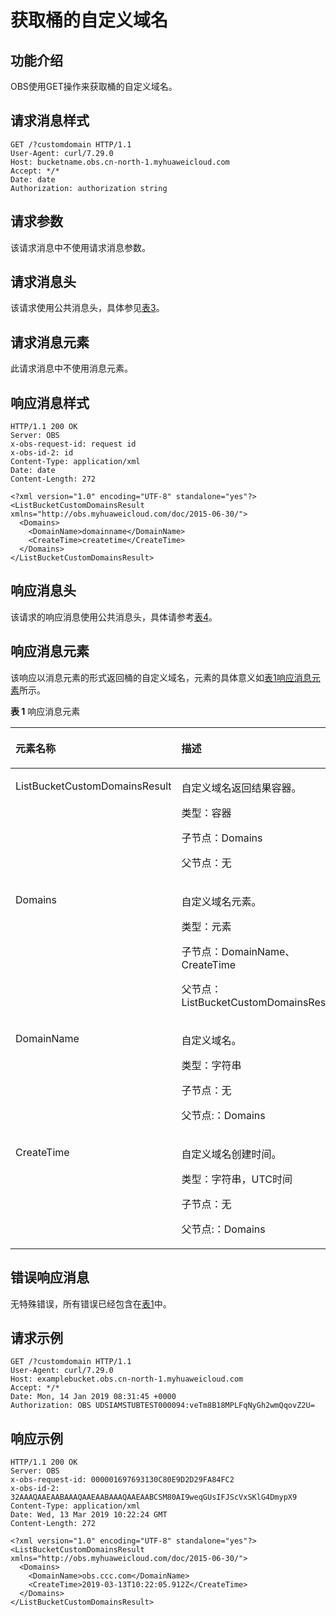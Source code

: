 # 获取桶的自定义域名<a name="ZH-CN_TOPIC_0150364583"></a>

## 功能介绍<a name="section92945567408"></a>

OBS使用GET操作来获取桶的自定义域名。

## 请求消息样式<a name="section12731421194111"></a>

```
GET /?customdomain HTTP/1.1
User-Agent: curl/7.29.0
Host: bucketname.obs.cn-north-1.myhuaweicloud.com 
Accept: */*
Date: date
Authorization: authorization string
```

## 请求参数<a name="section53752033164119"></a>

该请求消息中不使用请求消息参数。

## 请求消息头<a name="section15109557184116"></a>

该请求使用公共消息头，具体参见[表3](REST-API介绍.md#table25197309)。

## 请求消息元素<a name="section18453619174214"></a>

此请求消息中不使用消息元素。

## 响应消息样式<a name="section2937163034210"></a>

```
HTTP/1.1 200 OK
Server: OBS
x-obs-request-id: request id 
x-obs-id-2: id
Content-Type: application/xml
Date: date
Content-Length: 272

<?xml version="1.0" encoding="UTF-8" standalone="yes"?>
<ListBucketCustomDomainsResult xmlns="http://obs.myhuaweicloud.com/doc/2015-06-30/">
  <Domains>
    <DomainName>domainname</DomainName>
    <CreateTime>createtime</CreateTime>
  </Domains>
</ListBucketCustomDomainsResult>
```

## 响应消息头<a name="section1959554415424"></a>

该请求的响应消息使用公共消息头，具体请参考[表4](REST-API介绍.md#d0e686)。

## 响应消息元素<a name="section20439054114210"></a>

该响应以消息元素的形式返回桶的自定义域名，元素的具体意义如[表1响应消息元素](#d0e8370)所示。

**表 1**  响应消息元素

<a name="d0e8370"></a>
<table><thead align="left"><tr id="row7433603"><th class="cellrowborder" valign="top" width="39.39%" id="mcps1.2.3.1.1"><p id="p65251010"><a name="p65251010"></a><a name="p65251010"></a><strong id="b50388186"><a name="b50388186"></a><a name="b50388186"></a>元素名称</strong></p>
</th>
<th class="cellrowborder" valign="top" width="60.61%" id="mcps1.2.3.1.2"><p id="p54911228"><a name="p54911228"></a><a name="p54911228"></a><strong id="b24439010"><a name="b24439010"></a><a name="b24439010"></a>描述</strong></p>
</th>
</tr>
</thead>
<tbody><tr id="row33402770"><td class="cellrowborder" valign="top" width="39.39%" headers="mcps1.2.3.1.1 "><p id="p1178691844919"><a name="p1178691844919"></a><a name="p1178691844919"></a>ListBucketCustomDomainsResult</p>
</td>
<td class="cellrowborder" valign="top" width="60.61%" headers="mcps1.2.3.1.2 "><p id="p41737906"><a name="p41737906"></a><a name="p41737906"></a>自定义域名返回结果容器。</p>
<p id="p40096838"><a name="p40096838"></a><a name="p40096838"></a>类型：容器</p>
<p id="p25327227"><a name="p25327227"></a><a name="p25327227"></a>子节点：Domains</p>
<p id="p26618459"><a name="p26618459"></a><a name="p26618459"></a>父节点：无</p>
</td>
</tr>
<tr id="row32220038"><td class="cellrowborder" valign="top" width="39.39%" headers="mcps1.2.3.1.1 "><p id="p59686313"><a name="p59686313"></a><a name="p59686313"></a>Domains</p>
</td>
<td class="cellrowborder" valign="top" width="60.61%" headers="mcps1.2.3.1.2 "><p id="p2753164"><a name="p2753164"></a><a name="p2753164"></a>自定义域名元素。</p>
<p id="p24778477"><a name="p24778477"></a><a name="p24778477"></a>类型：元素</p>
<p id="p471612013534"><a name="p471612013534"></a><a name="p471612013534"></a>子节点：DomainName、CreateTime</p>
<p id="p1471632014532"><a name="p1471632014532"></a><a name="p1471632014532"></a>父节点：ListBucketCustomDomainsResult</p>
</td>
</tr>
<tr id="row20591764545"><td class="cellrowborder" valign="top" width="39.39%" headers="mcps1.2.3.1.1 "><p id="p65986115418"><a name="p65986115418"></a><a name="p65986115418"></a>DomainName</p>
</td>
<td class="cellrowborder" valign="top" width="60.61%" headers="mcps1.2.3.1.2 "><p id="p1135662819546"><a name="p1135662819546"></a><a name="p1135662819546"></a>自定义域名。</p>
<p id="p835692865410"><a name="p835692865410"></a><a name="p835692865410"></a>类型：字符串</p>
<p id="p9356182895417"><a name="p9356182895417"></a><a name="p9356182895417"></a>子节点：无</p>
<p id="p10356928175418"><a name="p10356928175418"></a><a name="p10356928175418"></a>父节点:：Domains</p>
</td>
</tr>
<tr id="row05952215547"><td class="cellrowborder" valign="top" width="39.39%" headers="mcps1.2.3.1.1 "><p id="p35952215545"><a name="p35952215545"></a><a name="p35952215545"></a>CreateTime</p>
</td>
<td class="cellrowborder" valign="top" width="60.61%" headers="mcps1.2.3.1.2 "><p id="p18296214205517"><a name="p18296214205517"></a><a name="p18296214205517"></a>自定义域名创建时间。</p>
<p id="p629610146551"><a name="p629610146551"></a><a name="p629610146551"></a>类型：字符串，UTC时间</p>
<p id="p1029613146550"><a name="p1029613146550"></a><a name="p1029613146550"></a>子节点：无</p>
<p id="p1929631455517"><a name="p1929631455517"></a><a name="p1929631455517"></a>父节点:：Domains</p>
</td>
</tr>
</tbody>
</table>

## 错误响应消息<a name="section1061118864314"></a>

无特殊错误，所有错误已经包含在[表1](错误码列表.md#d0e843)中。

## 请求示例<a name="section91271719124315"></a>

```
GET /?customdomain HTTP/1.1
User-Agent: curl/7.29.0
Host: examplebucket.obs.cn-north-1.myhuaweicloud.com 
Accept: */*
Date: Mon, 14 Jan 2019 08:31:45 +0000
Authorization: OBS UDSIAMSTUBTEST000094:veTm8B18MPLFqNyGh2wmQqovZ2U=
```

## 响应示例<a name="section1029915295432"></a>

```
HTTP/1.1 200 OK
Server: OBS
x-obs-request-id: 000001697693130C80E9D2D29FA84FC2
x-obs-id-2: 32AAAQAAEAABAAAQAAEAABAAAQAAEAABCSM80AI9weqGUsIFJScVxSKlG4DmypX9
Content-Type: application/xml
Date: Wed, 13 Mar 2019 10:22:24 GMT
Content-Length: 272

<?xml version="1.0" encoding="UTF-8" standalone="yes"?>
<ListBucketCustomDomainsResult xmlns="http://obs.myhuaweicloud.com/doc/2015-06-30/">
  <Domains>
    <DomainName>obs.ccc.com</DomainName>
    <CreateTime>2019-03-13T10:22:05.912Z</CreateTime>
  </Domains>
</ListBucketCustomDomainsResult>
```

